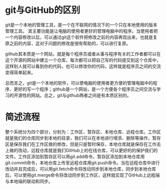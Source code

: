 ﻿# git与GitHub的区别
   git是一个本地的管理工具，是一个在不联网的情况下的一个只在本地使用的版本管理工具。 其主要功能是让电脑的使用者更好的管理电脑中的程序。当使用者把一个内容修改以后，可以通过git这个软件把修改之前的内容再现出来，也就是复原之前的内容，这对于问题的修改是很有帮助的，可以进行复原。
    
   github其本质是一个网站，就是每个程序员或者从事与程序有关的工作者都可以在这个开源的网站中建立一个仓库，每次都可以把自己写的代码提交到这个仓库中，这样别人就可以看到你的代码，也可以修改你的代码，这样就是程序员之间的交流变得简单起来。
    
   总而言之，git是一个本地的软件，可以使电脑的使用者更方便的管理电脑中的程序、更好的写一个程序；github是一个网站，是一个方便各个程序员之间交流与学习的开源性的网站。总之，git与github两者之间是有本质区别的。


# 简述流程
   整个系统分为四个部分，分别为：工作区、暂存区、本地仓库、远程仓库。工作区就是我们的仓库同步到本地的目录，我们可以在本地进行增添、删除等操作，暂存区是保存我们在工作区做的修改，但是只是暂时保存，本地仓库就是保存在工作去上做的改动，远程仓库就是我们GitHub上的在线仓库，可以更好的的保护我们的文件。工作区添加到暂存区可以用git.add命令，暂存区添加到本地仓库用git.commit命令，本地仓库上传至远程仓库用git.push命令。当在远程仓库中进行改动并且完成后，可以用git.fetch命令将改动同步到本地仓库，同步到本地仓库后，可以使用git.merge命令将改动同步到工作区，这样就实现了GitHub上远程端与本地端的联动和同步。

